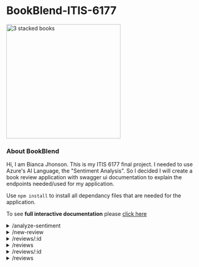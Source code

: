 # BookBlend-ITIS-6177

<picture>
 <source media="(prefers-color-scheme: dark)" srcset="https://t3.ftcdn.net/jpg/00/53/73/42/360_F_53734293_rs3bkrl9n1EJZBj2CdogkmeF6W5aOhy5.jpg">
 <source media="(prefers-color-scheme: light)" srcset="https://t3.ftcdn.net/jpg/00/53/73/42/360_F_53734293_rs3bkrl9n1EJZBj2CdogkmeF6W5aOhy5.jpg">
 <img alt="3 stacked books" src="https://t3.ftcdn.net/jpg/00/53/73/42/360_F_53734293_rs3bkrl9n1EJZBj2CdogkmeF6W5aOhy5.jpg" width="300" >
</picture>

### About BookBlend
Hi, I am Bianca Jhonson. This is my ITIS 6177 final project. I needed to use Azure's AI Language, the "Sentiment Analysis". So I decided I will create a book review application with swagger ui documentation to explain the endpoints needed/used for my application.

Use `npm install` to install all dependancy files that are needed for the application.

To see **full interactive documentation** please <a href="http://161.35.48.83:3000/docs/">click here</a>

<details>
<summary>/analyze-sentiment</summary>

This endpoint will analyze sentiment and print the result. The way this is analyzed is using Azure's AI Sentiment Analysis API

</details>


<details>
<summary>/new-review</summary>

POST request:
This displays the review and will show the sentiment analysis result

</details>


<details>
<summary>/reviews/:id</summary>

DELETE request:
This deletes a specific book review by review ID

</details>


<details>
<summary>/reviews</summary>

DELETE request:
This endpoint redirects to delete all reviews

</details>


<details>
<summary>/reviews/:id</summary>

PATCH request:
Leads to update a review by the review ID

</details>


<details>
<summary>/reviews</summary>

GET request:
List of all the reviews added by user or already in database

</details>
